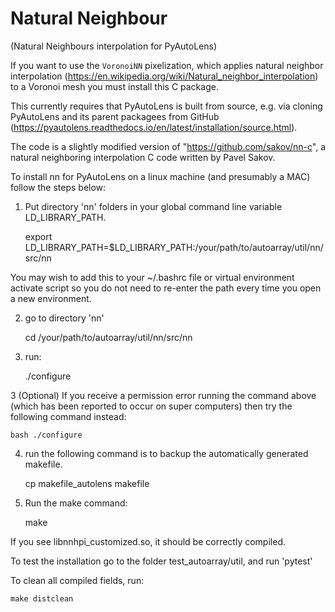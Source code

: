 Natural Neighbour
=================

(Natural Neighbours interpolation for PyAutoLens)

If you want to use the `VoronoiNN` pixelization, which applies natural neighbor 
interpolation (https://en.wikipedia.org/wiki/Natural_neighbor_interpolation) to a Voronoi mesh you must 
install this C package. 

This currently requires that PyAutoLens is built from source, e.g. via cloning PyAutoLens and its parent packagees 
from GitHub (https://pyautolens.readthedocs.io/en/latest/installation/source.html).

The code is a slightly modified version of "https://github.com/sakov/nn-c", a natural neighboring interpolation C 
code written by Pavel Sakov. 

To install nn for PyAutoLens on a linux machine (and presumably a MAC) follow the steps below:

1. Put directory 'nn' folders in your global command line variable LD_LIBRARY_PATH. 

    export LD_LIBRARY_PATH=$LD_LIBRARY_PATH:/your/path/to/autoarray/util/nn/src/nn

You may wish to add this to your ~/.bashrc file or virtual environment activate script so you do not need to re-enter 
the path every time you open a new environment.

2. go to directory 'nn'

    cd /your/path/to/autoarray/util/nn/src/nn

3. run:
 
    ./configure

3 (Optional) If you receive a permission error running the command above (which has been reported to occur on super computers) then try the following command instead:

    bash ./configure

4. run the following command is to backup the automatically generated makefile.

    cp makefile_autolens makefile

5. Run the make command:

    make

If you see libnnhpi_customized.so, it should be correctly compiled. 

To test the installation go to the folder test_autoarray/util, and run 'pytest'

To clean all compiled fields, run:

    make distclean 


